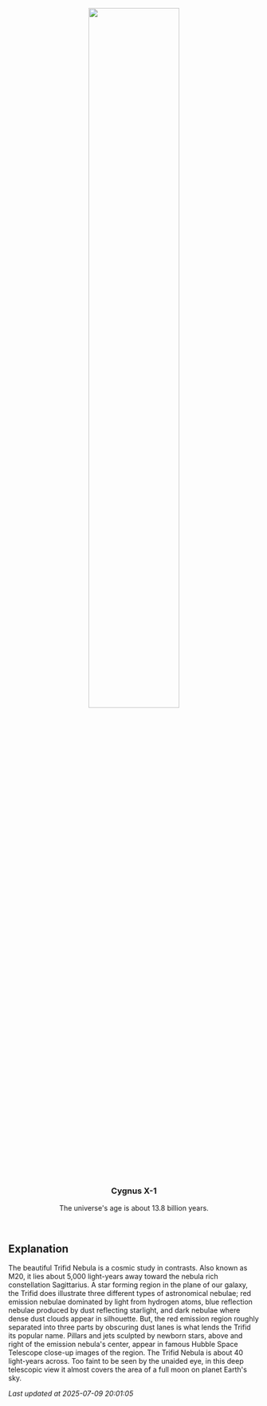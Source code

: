 <p align='center'>
    <img src='https://apod.nasa.gov/apod/image/2507/Trifid1024.jpg' width='60%' />
    <h3 align="center">Cygnus X-1</h3>
    <p align="center">The universe's age is about 13.8 billion years.</p>
</p>
<br/>

Explanation
--
The beautiful Trifid Nebula is a cosmic study in contrasts. Also known as M20, it lies about 5,000 light-years away toward the nebula rich constellation Sagittarius. A star forming region in the plane of our galaxy, the Trifid does illustrate three different types of astronomical nebulae; red emission nebulae dominated by light from hydrogen atoms, blue reflection nebulae produced by dust reflecting starlight, and dark nebulae where dense dust clouds appear in silhouette. But, the red emission region roughly separated into three parts by obscuring dust lanes is what lends the Trifid its popular name. Pillars and jets sculpted by newborn stars, above and right of the emission nebula's center, appear in famous Hubble Space Telescope close-up images of the region. The Trifid Nebula is about 40 light-years across. Too faint to be seen by the unaided eye, in this deep telescopic view it almost covers the area of a full moon on planet Earth's sky.


*Last updated at 2025-07-09 20:01:05*
